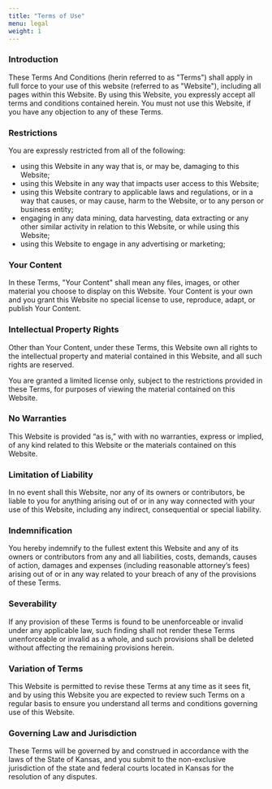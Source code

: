 ```yaml
---
title: "Terms of Use"
menu: legal
weight: 1
---
```


<h3>Introduction</h3>
<p>These Terms And Conditions (herin referred to as "Terms") shall apply in full force to your use of this website (referred to as "Website"), including all pages within this Website. By using this Website, you expressly accept all terms and conditions contained herein. You must not use this Website, if you have any objection to any of these Terms.</p>
<h3>Restrictions</h3>
<p>You are expressly restricted from all of the following:</p>
<ul>
<li>using this Website in any way that is, or may be, damaging to this Website;</li>
<li>using this Website in any way that impacts user access to this Website;</li>
<li>using this Website contrary to applicable laws and regulations, or in a way that causes, or may cause, harm to the Website, or to any person or business entity;</li>
<li>engaging in any data mining, data harvesting, data extracting or any other similar activity in relation to this Website, or while using this Website;</li>
<li>using this Website to engage in any advertising or marketing;</li>
</ul>
<h3>Your Content</h3>
<p>In these Terms, "Your Content" shall mean any files, images, or other material you choose to display on this Website. Your Content is your own and you grant this Website no special license to use, reproduce, adapt, or publish Your Content.</p>
<h3>Intellectual Property Rights</h3>
<p>Other than Your Content, under these Terms, this Website own all rights to the intellectual property and material contained in this Website, and all such rights are reserved.</p>
<p>You are granted a limited license only, subject to the restrictions provided in these Terms, for purposes of viewing the material contained on this Website.</p>
<h3>No Warranties</h3>
<p>This Website is provided “as is,” with with no warranties, express or implied, of any kind related to this Website or the materials contained on this Website.</p>
<h3>Limitation of Liability</h3>
<p>In no event shall this Website, nor any of its owners or contributors, be liable to you for anything arising out of or in any way connected with your use of this Website, including any indirect, consequential or special liability.</p>
<h3>Indemnification</h3>
<p>You hereby indemnify to the fullest extent this Website and any of its owners or contributors from any and all liabilities, costs, demands, causes of action, damages and expenses (including reasonable attorney’s fees) arising out of or in any way related to your breach of any of the provisions of these Terms.</p>
<h3>Severability</h3>
<p>If any provision of these Terms is found to be unenforceable or invalid under any applicable law, such finding shall not render these Terms unenforceable or invalid as a whole, and such provisions shall be deleted without affecting the remaining provisions herein.</p>
<h3>Variation of Terms</h3>
<p>This Website is permitted to revise these Terms at any time as it sees fit, and by using this Website you are expected to review such Terms on a regular basis to ensure you understand all terms and conditions governing use of this Website.</p>
<h3>Governing Law and Jurisdiction</h3>
<p>These Terms will be governed by and construed in accordance with the laws of the State of Kansas, and you submit to the non-exclusive jurisdiction of the state and federal courts located in Kansas for the resolution of any disputes.</p>